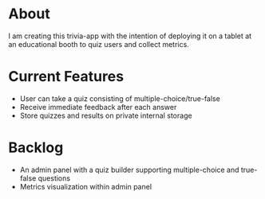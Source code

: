 # About
I am creating this trivia-app with the intention of deploying it on a tablet at an educational booth to quiz users and collect metrics.

# Current Features
- User can take a quiz consisting of multiple-choice/true-false
- Receive immediate feedback after each answer
- Store quizzes and results on private internal storage

# Backlog
- An admin panel with a quiz builder supporting multiple-choice and true-false questions
- Metrics visualization within admin panel


